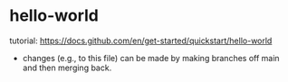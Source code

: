 # hello-world
tutorial: https://docs.github.com/en/get-started/quickstart/hello-world
- changes (e.g., to this file) can be made by making branches off main and then merging back.
